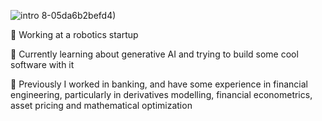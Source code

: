 ![intro](https://github.com/ervgan/ervgan/assets/51971952/a54cf965-72e5-47de-9d03-b799b040c93c)
8-05da6b2befd4)

🤖 Working at a robotics startup

🌱 Currently learning about generative AI and trying to build some cool software with it

🏦 Previously I worked in banking, and have some experience in financial engineering, particularly in derivatives modelling, financial econometrics, asset pricing and mathematical optimization 
